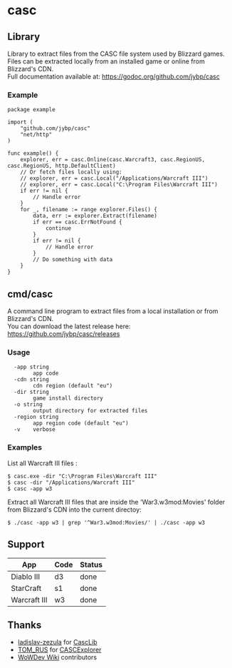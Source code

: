 # casc

## Library

Library to extract files from the CASC file system used by Blizzard games. 
Files can be extracted locally from an installed game or online from Blizzard's CDN.  
Full documentation available at: https://godoc.org/github.com/jybp/casc

### Example

```
package example

import (
    "github.com/jybp/casc"
    "net/http"
)

func example() {
    explorer, err = casc.Online(casc.Warcraft3, casc.RegionUS, casc.RegionUS, http.DefaultClient)
    // Or fetch files locally using:
    // explorer, err = casc.Local("/Applications/Warcraft III")
    // explorer, err = casc.Local("C:\Program Files\Warcraft III") 
    if err != nil {
        // Handle error
    }
    for _, filename := range explorer.Files() {
        data, err := explorer.Extract(filename)
        if err == casc.ErrNotFound {
            continue
        }
        if err != nil {
            // Handle error
        }
        // Do something with data
    }
}
```

## cmd/casc

A command line program to extract files from a local installation or from Blizzard's CDN.  
You can download the latest release here: https://github.com/jybp/casc/releases

### Usage
```
  -app string
        app code
  -cdn string
        cdn region (default "eu")
  -dir string
        game install directory
  -o string
        output directory for extracted files
  -region string
        app region code (default "eu")
  -v    verbose
```

### Examples

List all Warcraft III files :
```
$ casc.exe -dir "C:\Program Files\Warcraft III"
$ casc -dir "/Applications/Warcraft III"
$ casc -app w3
```

Extract all Warcraft III files that are inside the 'War3.w3mod:Movies' folder from Blizzard's CDN into the current directoy:
```
$ ./casc -app w3 | grep '^War3.w3mod:Movies/' | ./casc -app w3
```

## Support

| App | Code | Status |
| --- | --- | --- |
| Diablo III | d3 | done |
| StarCraft | s1 | done |
| Warcraft III | w3 | done |

## Thanks

- [ladislav-zezula](https://github.com/ladislav-zezula) for [CascLib](https://github.com/ladislav-zezula/CascLib)
- [TOM_RUS](https://github.com/tomrus88) for [CASCExplorer](https://github.com/WoW-Tools/CASCExplorer)
- [WoWDev Wiki](https://wowdev.wiki/CASC) contributors